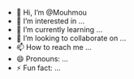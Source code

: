 - 👋 Hi, I’m @Mouhmou
- 👀 I’m interested in ...
- 🌱 I’m currently learning ...
- 💞️ I’m looking to collaborate on ...
- 📫 How to reach me ...
- 😄 Pronouns: ...
- ⚡ Fun fact: ...

<!---
Mouhmou/Mouhmou is a ✨ special ✨ repository because its `README.md` (this file) appears on your GitHub profile.
You can click the Preview link to take a look at your changes.
--->
